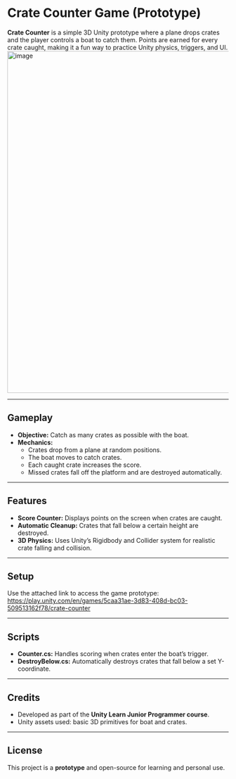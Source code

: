 # Crate Counter Game (Prototype)

**Crate Counter** is a simple 3D Unity prototype where a plane drops crates and the player controls a boat to catch them. Points are earned for every crate caught, making it a fun way to practice Unity physics, triggers, and UI.  
<img width="1588" height="778" alt="image" src="https://github.com/user-attachments/assets/ea85d0a0-e52d-427c-8042-a36cca183b27" />


---

## Gameplay

- **Objective:** Catch as many crates as possible with the boat.
- **Mechanics:**
  - Crates drop from a plane at random positions.
  - The boat moves to catch crates.
  - Each caught crate increases the score.
  - Missed crates fall off the platform and are destroyed automatically.

---

## Features

- **Score Counter:** Displays points on the screen when crates are caught.
- **Automatic Cleanup:** Crates that fall below a certain height are destroyed.
- **3D Physics:** Uses Unity’s Rigidbody and Collider system for realistic crate falling and collision.

---

## Setup

Use the attached link to access the game prototype:  
https://play.unity.com/en/games/5caa31ae-3d83-408d-bc03-509513162f78/crate-counter  

---

## Scripts

- **Counter.cs:** Handles scoring when crates enter the boat’s trigger.
- **DestroyBelow.cs:** Automatically destroys crates that fall below a set Y-coordinate.

---

## Credits

- Developed as part of the **Unity Learn Junior Programmer course**.
- Unity assets used: basic 3D primitives for boat and crates.

---

## License

This project is a **prototype** and open-source for learning and personal use.
